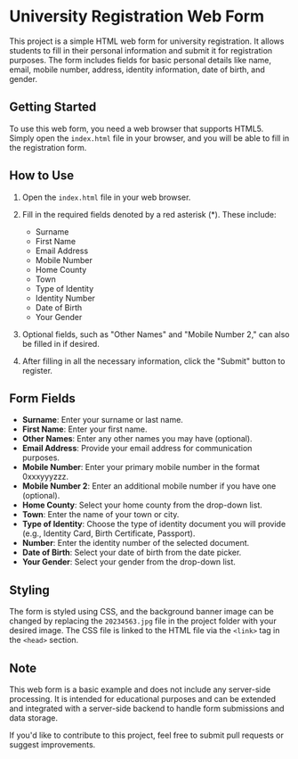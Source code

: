 # University Registration Web Form

This project is a simple HTML web form for university registration. It allows students to fill in their personal information and submit it for registration purposes. The form includes fields for basic personal details like name, email, mobile number, address, identity information, date of birth, and gender.

## Getting Started

To use this web form, you need a web browser that supports HTML5. Simply open the `index.html` file in your browser, and you will be able to fill in the registration form.

## How to Use

1. Open the `index.html` file in your web browser.
2. Fill in the required fields denoted by a red asterisk (*). These include:

   - Surname
   - First Name
   - Email Address
   - Mobile Number
   - Home County
   - Town
   - Type of Identity
   - Identity Number
   - Date of Birth
   - Your Gender

3. Optional fields, such as "Other Names" and "Mobile Number 2," can also be filled in if desired.
4. After filling in all the necessary information, click the "Submit" button to register.

## Form Fields

- **Surname**: Enter your surname or last name.
- **First Name**: Enter your first name.
- **Other Names**: Enter any other names you may have (optional).
- **Email Address**: Provide your email address for communication purposes.
- **Mobile Number**: Enter your primary mobile number in the format 0xxxyyyzzz.
- **Mobile Number 2**: Enter an additional mobile number if you have one (optional).
- **Home County**: Select your home county from the drop-down list.
- **Town**: Enter the name of your town or city.
- **Type of Identity**: Choose the type of identity document you will provide (e.g., Identity Card, Birth Certificate, Passport).
- **Number**: Enter the identity number of the selected document.
- **Date of Birth**: Select your date of birth from the date picker.
- **Your Gender**: Select your gender from the drop-down list.

## Styling

The form is styled using CSS, and the background banner image can be changed by replacing the `20234563.jpg` file in the project folder with your desired image. The CSS file is linked to the HTML file via the `<link>` tag in the `<head>` section.

## Note

This web form is a basic example and does not include any server-side processing. It is intended for educational purposes and can be extended and integrated with a server-side backend to handle form submissions and data storage.

If you'd like to contribute to this project, feel free to submit pull requests or suggest improvements.
